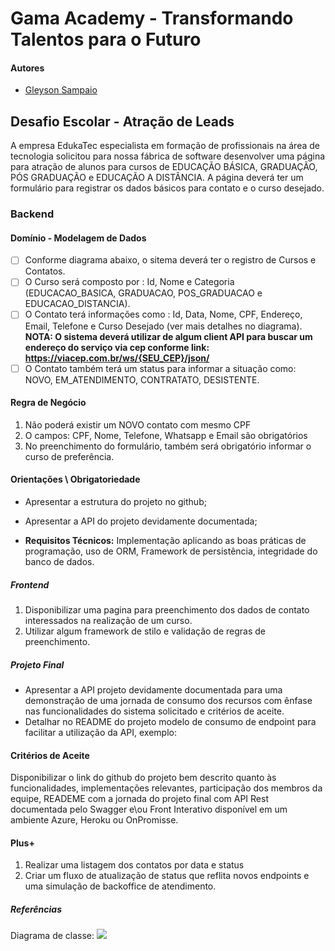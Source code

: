 # Gama Academy - Transformando Talentos para o Futuro

#### Autores
- [Gleyson Sampaio](https://github.com/gleyson-gama)

## Desafio Escolar - Atração de Leads
A empresa EdukaTec especialista em formação de profissionais na área de tecnologia solicitou para nossa fábrica de software desenvolver uma página para atração de alunos para cursos de EDUCAÇÃO BÁSICA, GRADUAÇÃO, PÓS GRADUAÇÃO e EDUCAÇÃO A DISTÂNCIA. A página deverá ter um formulário para registrar os dados básicos para contato e o curso desejado.


### Backend

#### Domínio - Modelagem de Dados

- [ ] Conforme diagrama abaixo, o sitema deverá ter o registro de Cursos e Contatos.
- [ ] O Curso será composto por : Id, Nome e Categoria (EDUCACAO_BASICA, GRADUACAO, POS_GRADUACAO e EDUCACAO_DISTANCIA).
- [ ] O Contato terá informações como : Id, Data, Nome, CPF, Endereço, Email, Telefone e Curso Desejado (ver mais detalhes no diagrama).
**NOTA: O sistema deverá utilizar de algum client API para buscar um endereço do serviço via cep conforme link: https://viacep.com.br/ws/{SEU_CEP}/json/** 
- [ ] O Contato também terá um status para informar a situação como: NOVO, EM_ATENDIMENTO, CONTRATATO, DESISTENTE.

#### Regra de Negócio

1. Não poderá existir um NOVO contato com mesmo CPF
1. O campos: CPF, Nome, Telefone, Whatsapp e Email são obrigatórios 
1. No preenchimento do formulário, também será obrigatório informar o curso de preferência.



#### Orientações \ Obrigatoriedade
- Apresentar a estrutura do projeto no github;
- Apresentar a API do projeto devidamente documentada;

- **Requisitos Técnicos:** Implementação aplicando as boas práticas de programação, uso de ORM, Framework de persistência, integridade do banco de dados. 


##### Frontend

1. Disponibilizar uma pagina para preenchimento dos dados de contato interessados na realização de um curso.
2. Utilizar algum framework de stilo e validação de regras de preenchimento.


##### Projeto Final
- Apresentar a API projeto  devidamente documentada para uma demonstração de uma jornada de consumo dos recursos com ênfase nas funcionalidades do sistema solicitado e critérios de aceite.
- Detalhar no README do projeto modelo de consumo de endpoint para facilitar a utilização da API, exemplo:


#### Critérios de Aceite
Disponibilizar o link do github do projeto bem descrito quanto às funcionalidades, implementações relevantes, participação dos membros da equipe, READEME com a jornada do projeto final com API Rest documentada pelo Swagger e\ou Front Interativo disponível em um ambiente Azure, Heroku ou OnPromisse.

#### Plus+
1. Realizar uma listagem dos contatos por data e status
2. Criar um fluxo de atualização de status que reflita novos endpoints e uma simulação de backoffice de atendimento. 


##### Referências

Diagrama de classe: 
![](https://github.com/educacao-gama/desafios-gama/blob/main/escolar/leads/diagrama.PNG)

